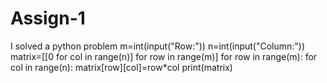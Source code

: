 # Assign-1
I solved a python problem
m=int(input("Row:"))
n=int(input("Column:"))
matrix=[[0 for col in range(n)] for row in range(m)]
for row in range(m):
    for col in range(n):
        matrix[row][col]=row*col
print(matrix)
